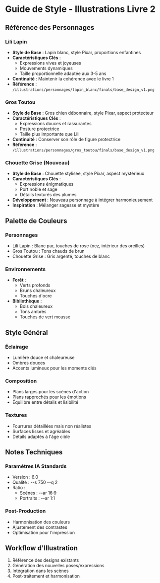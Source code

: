 # Guide de Style - Illustrations Livre 2

## Référence des Personnages

### Lili Lapin
- **Style de Base** : Lapin blanc, style Pixar, proportions enfantines
- **Caractéristiques Clés** :
  * Expressions vives et joyeuses
  * Mouvements dynamiques
  * Taille proportionnelle adaptée aux 3-5 ans
- **Continuité** : Maintenir la cohérence avec le livre 1
- **Référence** : `/illustrations/personnages/lapin_blanc/finals/base_design_v1.png`

### Gros Toutou
- **Style de Base** : Gros chien débonnaire, style Pixar, aspect protecteur
- **Caractéristiques Clés** :
  * Expressions douces et rassurantes
  * Posture protectrice
  * Taille plus importante que Lili
- **Continuité** : Conserver son rôle de figure protectrice
- **Référence** : `/illustrations/personnages/gros_toutou/finals/base_design_v1.png`

### Chouette Grise (Nouveau)
- **Style de Base** : Chouette stylisée, style Pixar, aspect mystérieux
- **Caractéristiques Clés** :
  * Expressions énigmatiques
  * Port noble et sage
  * Détails texturés des plumes
- **Développement** : Nouveau personnage à intégrer harmonieusement
- **Inspiration** : Mélanger sagesse et mystère

## Palette de Couleurs

### Personnages
- Lili Lapin : Blanc pur, touches de rose (nez, intérieur des oreilles)
- Gros Toutou : Tons chauds de brun
- Chouette Grise : Gris argenté, touches de blanc

### Environnements
- **Forêt** :
  * Verts profonds
  * Bruns chaleureux
  * Touches d'ocre
- **Bibliothèque** :
  * Bois chaleureux
  * Tons ambrés
  * Touches de vert mousse

## Style Général

### Éclairage
- Lumière douce et chaleureuse
- Ombres douces
- Accents lumineux pour les moments clés

### Composition
- Plans larges pour les scènes d'action
- Plans rapprochés pour les émotions
- Équilibre entre détails et lisibilité

### Textures
- Fourrures détaillées mais non réalistes
- Surfaces lisses et agréables
- Détails adaptés à l'âge cible

## Notes Techniques

### Paramètres IA Standards
- Version : 6.0
- Qualité : --s 750 --q 2
- Ratio : 
  * Scènes : --ar 16:9
  * Portraits : --ar 1:1

### Post-Production
- Harmonisation des couleurs
- Ajustement des contrastes
- Optimisation pour l'impression

## Workflow d'Illustration
1. Référence des designs existants
2. Génération des nouvelles poses/expressions
3. Intégration dans les scènes
4. Post-traitement et harmonisation